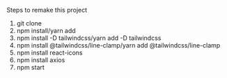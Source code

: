 Steps to remake this project

1. git clone
2. npm install/yarn add
3. npm install -D tailwindcss/yarn add -D tailwindcss
4. npm install @tailwindcss/line-clamp/yarn add @tailwindcss/line-clamp
5. npm install react-icons
6. npm install axios
7. npm start
